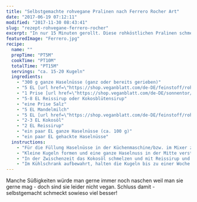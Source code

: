 ```yaml
---
title: "Selbstgemachte rohvegane Pralinen nach Ferrero Rocher Art"
date: "2017-06-19 07:12:11"
modified: "2017-11-30 08:43:41"
slug: "rezept-rohvegane-ferrero-rocher"
excerpt: "In nur 15 Minuten gerollt. Diese rohköstlichen Pralinen schmecken einfach himmlisch und sind im Nu zubereitet!"
featuredImage: "Ferrero.jpg"
recipe:
  name: ""
  prepTime: "PT5M"
  cookTime: "PT10M"
  totalTime: "PT15M"
  servings: "ca. 15-20 Kugeln"
  ingredients:
    - "300 g ganze Haselnüsse (ganz oder bereits gerieben)"
    - "5 EL [url href=\"https://shop.veganblatt.com/de-DE/feinstoff/rohkakao-pulver-bio\" target=\"_blank\"]Rohkakaopulver[/url]"
    - "1 Prise [url href=\"https://shop.veganblatt.com/de-DE/sonnentor/vanillepulver-gemahlen\" target=\"_blank\"]Vanillepulver[/url]"
    - "5-8 EL Reissirup oder Kokosblütensirup"
    - "eine Prise Salz"
    - "5 EL Mandelmilch"
    - "5 EL [url href=\"https://shop.veganblatt.com/de-DE/feinstoff/rohkakao-pulver-bio\" target=\"_blank\"]Rohkakaopulver[/url]"
    - "2-3 EL Kokosöl"
    - "2 EL Reissirup"
    - "ein paar EL ganze Haselnüsse (ca. 100 g)"
    - "ein paar EL gehackte Haselnüsse"
  instructions:
    - "Für die Füllung Haselnüsse in der Küchenmaschine/bzw. im Mixer zerkleinern oder einfach bereits geriebene verwenden. Alle restlichen Zutaten hinzugeben und so lange mixen bis die Masse zusammenklebt. Immer wieder mit einem Teigspachtel die Masse von den Seiten schaben und nochmals mixen."
    - "Kleine Kugeln formen und eine ganze Haselnuss in der Mitte verstecken. Die fertigen Kugeln zum festigen in den Kühlschrank stellen."
    - "In der Zwischenzeit das Kokosöl schmelzen und mit Reissirup und dem [url href=\"https://shop.veganblatt.com/de-DE/feinstoff/rohkakao-pulver-bio\" target=\"_blank\"]Rohkakaopulver[/url] gut verrühren, bis eine nicht durchscheinende dicke Glasur entsteht. Kugeln damit glasieren und anschließend in gehackten Haselnüssen wälzen. Fertige Ferrero Rocher zum verfestigen in den Kühlschrank geben."
    - "Im Kühlschrank aufbewahrt, halten die Kugeln bis zu einer Woche bzw. im Gefrierschrank bis zu 3 Monaten."
---
```


Manche Süßigkeiten würde man gerne immer noch naschen weil man sie gerne mag - doch sind sie leider nicht vegan. Schluss damit - selbstgemacht schmeckt sowieso viel besser!
